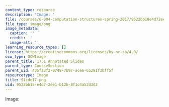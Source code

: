 ```yaml
---
content_type: resource
description: 'Image: '
file: /courses/6-004-computation-structures-spring-2017/9522bb18e4d72ee1b12b8f1c4a53d3d2_Slide17.png
file_type: image/png
image_metadata:
  caption: ''
  credit: ''
  image-alt: ''
learning_resource_types: []
license: https://creativecommons.org/licenses/by-nc-sa/4.0/
ocw_type: OCWImage
parent_title: 17.1 Annotated Slides
parent_type: CourseSection
parent_uid: 435fa3f2-0748-7b97-ace6-65391f3bff5f
resourcetype: Image
title: Slide17.png
uid: 9522bb18-e4d7-2ee1-b12b-8f1c4a53d3d2
---
```

Image: 